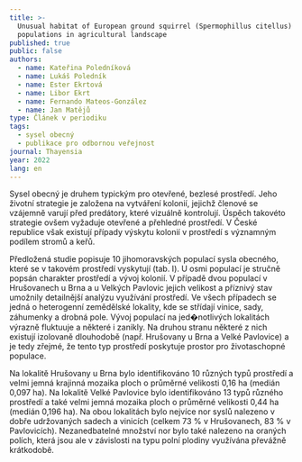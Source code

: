 ```yaml
---
title: >-
  Unusual habitat of European ground squirrel (Spermophillus citellus)
  populations in agricultural landscape
published: true
public: false
authors:
  - name: Kateřina Poledníková
  - name: Lukáš Poledník
  - name: Ester Ekrtová
  - name: Libor Ekrt
  - name: Fernando Mateos-González
  - name: Jan Matějů
type: Článek v periodiku
tags:
  - sysel obecný
  - publikace pro odbornou veřejnost
journal: Thayensia
year: 2022
lang: en
---
```

Sysel obecný je druhem typickým pro otevřené, bezlesé prostředí. Jeho životní strategie je založena na vytváření kolonií, jejichž členové se vzájemně varují před predátory, které vizuálně kontrolují. Úspěch takovéto strategie ovšem vyžaduje otevřené a přehledné prostředí. V České republice však existují případy výskytu kolonií v prostředí s významným podílem stromů a keřů.

Předložená studie popisuje 10 jihomoravských populací sysla obecného, které se v takovém prostředí vyskytují (tab. I). U osmi populací je stručně popsán charakter prostředí a vývoj kolonií. V případě dvou populací v Hrušovanech u Brna a u Velkých Pavlovic jejich velikost a příznivý stav umožnily detailnější analýzu využívání prostředí. Ve všech případech se jedná o heterogenní zemědělské lokality, kde se střídají vinice, sady, záhumenky a drobná pole. Vývoj populací na jed�notlivých lokalitách výrazně fluktuuje a některé i zanikly. Na druhou stranu některé z nich existují izolovaně dlouhodobě (např. Hrušovany u Brna a Velké Pavlovice) a je tedy zřejmé, že tento typ prostředí poskytuje prostor pro životaschopné populace.

Na lokalitě Hrušovany u Brna bylo identifikováno 10 různých typů prostředí a velmi jemná krajinná mozaika ploch o průměrné velikosti 0,16 ha (medián 0,097 ha). Na lokalitě Velké Pavlovice bylo identifikováno 13 typů různého prostředí a také velmi jemná mozaika ploch o průměrné velikosti 0,44 ha (medián 0,196 ha). Na obou lokalitách bylo nejvíce nor syslů nalezeno v dobře udržovaných sadech a vinicích (celkem 73 % v Hrušovanech, 83 % v Pavlovicích). Nezanedbatelné množství nor bylo také nalezeno na oraných polích, která jsou ale v závislosti na typu polní plodiny využívána převážně krátkodobě.
